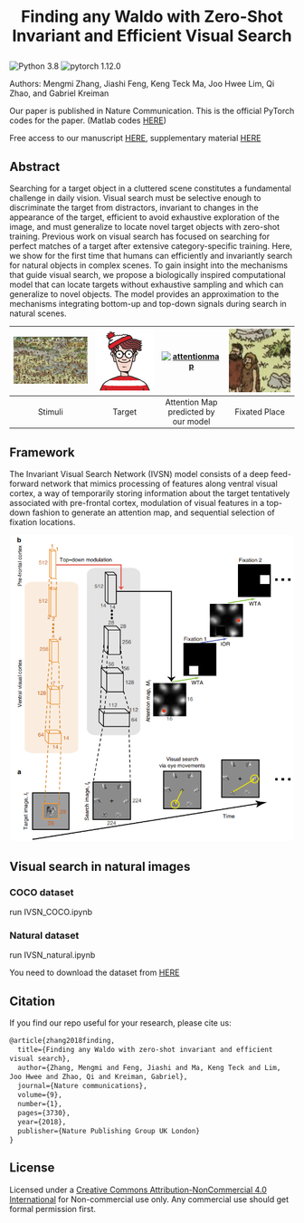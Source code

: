 
# <p align=center> Finding any Waldo with Zero-Shot Invariant and Efficient Visual Search</p>
![Python 3.8](https://img.shields.io/badge/python-3.8-g) ![pytorch 1.12.0](https://img.shields.io/badge/pytorch-1.12.0-blue.svg)

Authors: Mengmi Zhang, Jiashi Feng, Keng Teck Ma, Joo Hwee Lim, Qi Zhao, and Gabriel Kreiman

Our paper is published in Nature Communication. This is the official PyTorch codes for the paper. (Matlab codes [HERE](https://github.com/kreimanlab/VisualSearchZeroShot?tab=readme-ov-file)) 

Free access to our manuscript [HERE](https://www.nature.com/articles/s41467-018-06217-x), supplementary material [HERE](http://klab.tch.harvard.edu/publications/PDFs/gk7627_supplement.pdf)

## Abstract
Searching for a target object in a cluttered scene constitutes a fundamental challenge in daily vision. Visual search must be selective enough to discriminate the target from distractors, invariant to changes in the appearance of the target, efficient to avoid exhaustive exploration of the image, and must generalize to locate novel target objects with zero-shot training. Previous work on visual search has focused on searching for perfect matches of a target after extensive category-specific training. Here, we show for the first time that humans can efficiently and invariantly search for natural objects in complex scenes. To gain insight into the mechanisms that guide visual search, we propose a biologically inspired computational model that can locate targets without exhaustive sampling and which can generalize to novel objects. The model provides an approximation to the mechanisms integrating bottom-up and top-down signals during search in natural scenes.


| ![Stimuli](images/cropped_2_1.jpg) | [![Target](images/waldo.JPG)](sampleimg/waldo.JPG) | [![attentionmap](GIF/AM.gif)](GIF/AM.gif) | [![fixatedplace](GIF/FP.gif)](GIF/FP.gif) |
| :--------------------------: | :---------------------------------------------------: | :---------------------------------------: | :---------------------------------------: |
|           Stimuli            |                        Target                         |   Attention Map predicted by our model    |               Fixated Place               |


## Framework
The Invariant Visual Search Network (IVSN) model consists of a deep feed-forward network that mimics processing of features along ventral visual cortex, a way of temporarily storing information about the target tentatively associated with pre-frontal cortex, modulation of visual features in a top-down fashion to generate an attention map, and sequential selection of fixation locations.

<div align="center">
<img src="images/IVSN_framework.png" alt="Editor" width="500">
</div>

## Visual search in natural images

### COCO dataset
run IVSN_COCO.ipynb

### Natural dataset
run IVSN_natural.ipynb

You need to download the dataset from [HERE](https://github.com/kreimanlab/VisualSearchZeroShot)

## Citation
If you find our repo useful for your research, please cite us:
```
@article{zhang2018finding,
  title={Finding any Waldo with zero-shot invariant and efficient visual search},
  author={Zhang, Mengmi and Feng, Jiashi and Ma, Keng Teck and Lim, Joo Hwee and Zhao, Qi and Kreiman, Gabriel},
  journal={Nature communications},
  volume={9},
  number={1},
  pages={3730},
  year={2018},
  publisher={Nature Publishing Group UK London}
}
```

## License
Licensed under a [Creative Commons Attribution-NonCommercial 4.0 International](https://creativecommons.org/licenses/by-nc/4.0/) for Non-commercial use only.
Any commercial use should get formal permission first.

